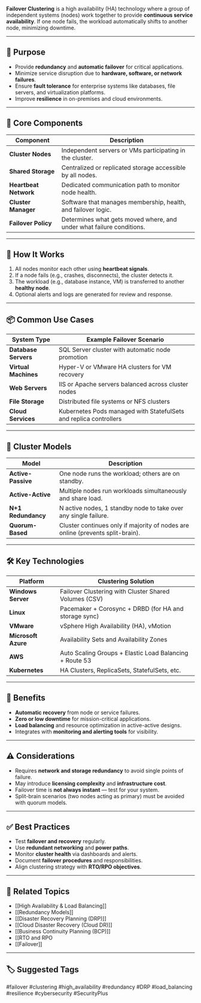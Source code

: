 **Failover Clustering** is a high availability (HA) technology where a group of independent systems (nodes) work together to provide **continuous service availability**. If one node fails, the workload automatically shifts to another node, minimizing downtime.

---

## 🎯 Purpose

- Provide **redundancy** and **automatic failover** for critical applications.
- Minimize service disruption due to **hardware, software, or network failures**.
- Ensure **fault tolerance** for enterprise systems like databases, file servers, and virtualization platforms.
- Improve **resilience** in on-premises and cloud environments.

---

## 🧱 Core Components

| Component           | Description                                                               |
|---------------------|---------------------------------------------------------------------------|
| **Cluster Nodes**    | Independent servers or VMs participating in the cluster.                  |
| **Shared Storage**   | Centralized or replicated storage accessible by all nodes.               |
| **Heartbeat Network**| Dedicated communication path to monitor node health.                    |
| **Cluster Manager**  | Software that manages membership, health, and failover logic.            |
| **Failover Policy**  | Determines what gets moved where, and under what failure conditions.     |

---

## 🔄 How It Works

1. All nodes monitor each other using **heartbeat signals**.
2. If a node fails (e.g., crashes, disconnects), the cluster detects it.
3. The workload (e.g., database instance, VM) is transferred to another **healthy node**.
4. Optional alerts and logs are generated for review and response.

---

## 📦 Common Use Cases

| System Type         | Example Failover Scenario                                                 |
|---------------------|----------------------------------------------------------------------------|
| **Database Servers** | SQL Server cluster with automatic node promotion                         |
| **Virtual Machines** | Hyper-V or VMware HA clusters for VM recovery                            |
| **Web Servers**      | IIS or Apache servers balanced across cluster nodes                      |
| **File Storage**     | Distributed file systems or NFS clusters                                 |
| **Cloud Services**   | Kubernetes Pods managed with StatefulSets and replica controllers        |

---

## 🔧 Cluster Models

| Model             | Description                                                                 |
|-------------------|-----------------------------------------------------------------------------|
| **Active-Passive** | One node runs the workload; others are on standby.                          |
| **Active-Active**  | Multiple nodes run workloads simultaneously and share load.                 |
| **N+1 Redundancy** | N active nodes, 1 standby node to take over any single failure.             |
| **Quorum-Based**   | Cluster continues only if majority of nodes are online (prevents split-brain). |

---

## 🛠 Key Technologies

| Platform        | Clustering Solution                                     |
|-----------------|----------------------------------------------------------|
| **Windows Server** | Failover Clustering with Cluster Shared Volumes (CSV)  |
| **Linux**         | Pacemaker + Corosync + DRBD (for HA and storage sync)   |
| **VMware**        | vSphere High Availability (HA), vMotion                 |
| **Microsoft Azure** | Availability Sets and Availability Zones              |
| **AWS**           | Auto Scaling Groups + Elastic Load Balancing + Route 53 |
| **Kubernetes**    | HA Clusters, ReplicaSets, StatefulSets, etc.            |

---

## 🧠 Benefits

- **Automatic recovery** from node or service failures.
- **Zero or low downtime** for mission-critical applications.
- **Load balancing** and resource optimization in active-active designs.
- Integrates with **monitoring and alerting tools** for visibility.

---

## ⚠️ Considerations

- Requires **network and storage redundancy** to avoid single points of failure.
- May introduce **licensing complexity** and **infrastructure cost**.
- Failover time is **not always instant** — test for your system.
- Split-brain scenarios (two nodes acting as primary) must be avoided with quorum models.

---

## ✅ Best Practices

- Test **failover and recovery** regularly.
- Use **redundant networking** and **power paths**.
- Monitor **cluster health** via dashboards and alerts.
- Document **failover procedures** and responsibilities.
- Align clustering strategy with **RTO/RPO objectives**.

---

## 🧩 Related Topics

- [[High Availability & Load Balancing]]
- [[Redundancy Models]]
- [[Disaster Recovery Planning (DRP)]]
- [[Cloud Disaster Recovery (Cloud DR)]]
- [[Business Continuity Planning (BCP)]]
- [[RTO and RPO
- [[Failover]]

---

## 🏷 Suggested Tags

#failover #clustering #high_availability #redundancy #DRP #load_balancing #resilience #cybersecurity #SecurityPlus
